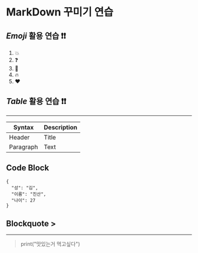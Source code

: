# MarkDown 꾸미기 연습

## ***Emoji*** 활용 연습 :exclamation::exclamation:

1. :boom:
2. :question:
3. :anger:
4. :fire:
5. :heart:
   
## *Table* 활용 연습 :exclamation::exclamation:
-----
| Syntax | Description |
| ----------- | ----------- |
| Header | Title |
| Paragraph | Text |

## Code Block 
```
{
  "성": "김",
  "이름": "진산",
  "나이": 27
}
```

## Blockquote >
--------------
>print("맛있는거 먹고싶다")